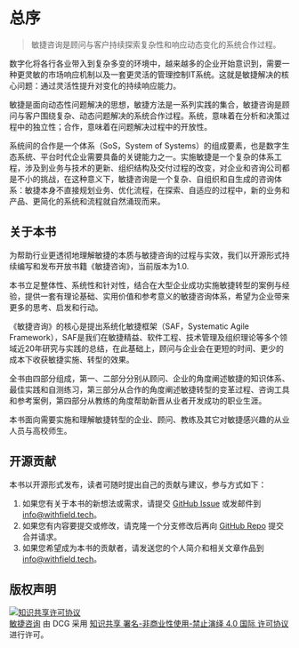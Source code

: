 # 总序

> 敏捷咨询是顾问与客户持续探索复杂性和响应动态变化的系统合作过程。

数字化将各行各业带入到复杂多变的环境中，越来越多的企业开始意识到，需要一种更灵敏的市场响应机制以及一套更灵活的管理控制IT系统。这就是敏捷解决的核心问题：通过灵活性提升对变化的持续响应能力。

敏捷是面向动态性问题解决的思想，敏捷方法是一系列实践的集合，敏捷咨询是顾问与客户围绕复杂、动态问题解决的系统合作过程。系统，意味着在分析和决策过程中的独立性；合作，意味着在问题解决过程中的开放性。

系统间的合作是一个体系（SoS，System of Systems）的组成要素，也是数字生态系统、平台时代企业需要具备的关键能力之一。实施敏捷是一个复杂的体系工程，涉及到业务与技术的更新、组织结构及交付过程的改变，对企业和咨询公司都是不小的挑战，在这种意义下，敏捷咨询是一个复杂、自组织和自生成的咨询体系：敏捷本身不直接规划业务、优化流程，在探索、自适应的过程中，新的业务和产品、更简化的系统和流程就自然涌现而来。

## 关于本书

为帮助行业更透彻地理解敏捷的本质与敏捷咨询的过程与实效，我们以开源形式持续编写和发布开放书籍《敏捷咨询》，当前版本为1.0.

本书立足整体性、系统性和针对性，结合在大型企业成功实施敏捷转型的案例与经验，提供一套有理论基础、实用价值和参考意义的敏捷咨询体系，希望为企业带来更多的思考、启发和行动。

《敏捷咨询》的核心是提出系统化敏捷框架（SAF，Systematic Agile Framework），SAF是我们在敏捷精益、软件工程、技术管理及组织理论等多个领域近20年研究与实践的总结，在此基础上，顾问与企业会在更短的时间、更少的成本下收获敏捷实施、转型的效果。

全书由四部分组成，第一、二部分分别从顾问、企业的角度阐述敏捷的知识体系、最佳实践和自测练习，第三部分从合作的角度阐述敏捷转型的变革过程、咨询工具和参考案例，第四部分从教练的角度帮助新晋从业者开发成功的职业生涯。

本书面向需要实施和理解敏捷转型的企业、顾问、教练及其它对敏捷感兴趣的从业人员与高校师生。

## 开源贡献

本书以开源形式发布，读者可随时提出自己的贡献与建议，参与方式如下：

1. 如果您有关于本书的新想法或需求，请提交 [GitHub Issue](https://github.com/DCG-Strategy/AgileConsulting/issues) 或发邮件到 [info@withfield.tech](mailto:info@withfield.tech)。
2. 如果您有内容要提交或修改，请克隆一个分支修改后再向 [GitHub Repo](https://github.com/DCG-Strategy/AgileConsulting) 提交合并请求。
3. 如果您希望成为本书的贡献者，请发送您的个人简介和相关文章作品到 [info@withfield.tech](mailto:info@withfield.tech)。

## 版权声明

<a rel="license" href="http://creativecommons.org/licenses/by-nc-nd/4.0/"><img alt="知识共享许可协议" style="border-width:0" src="https://i.creativecommons.org/l/by-nc-nd/4.0/88x31.png" /></a><br /><a xmlns:dct="http://purl.org/dc/terms/" href="https://https://github.com/DCG-Strategy/AgileConsulting" property="dct:title" rel="dct:type">敏捷咨询</a> 由 <a xmlns:cc="http://creativecommons.org/ns#" property="cc:attributionName" rel="cc:attributionURL">DCG</a> 采用 <a rel="license" href="http://creativecommons.org/licenses/by-nc-nd/4.0/">知识共享 署名-非商业性使用-禁止演绎 4.0 国际 许可协议</a> 进行许可。
